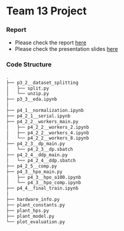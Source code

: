 # Team 13 Project
### Report
- Please check the report [here](docs/report.pdf)
- Please check the presentation slides [here](docs/presentation.pdf)

### Code Structure
```bash
.
├── p3_2__dataset_splitting
│   ├── split.py
│   └── unzip.py
├── p3_3__eda.ipynb
│
├── p4_1__normalization.ipynb
├── p4_2_1__serial.ipynb
├── p4_2_2__workers_main.py
│   ├── p4_2_2__workers_2.ipynb
│   ├── p4_2_2__workers_4.ipynb
│   └── p4_2_2__workers_8.ipynb
├── p4_2_3__dp_main.py
│   └── p4_2_3__dp.sbatch
├── p4_2_4__ddp_main.py
│   └── p4_2_4__ddp.sbatch
├── p4_2_5__comp.py
├── p4_3__hpo_main.py
│   ├── p4_3__hpo_a100.ipynb
│   └── p4_3__hpo_comp.ipynb
├── p4_4__final_train.ipynb
│
├── hardware_info.py
├── plant_constants.py
├── plant_hps.py
├── plant_model.py
└── plot_evaluation.py
```
